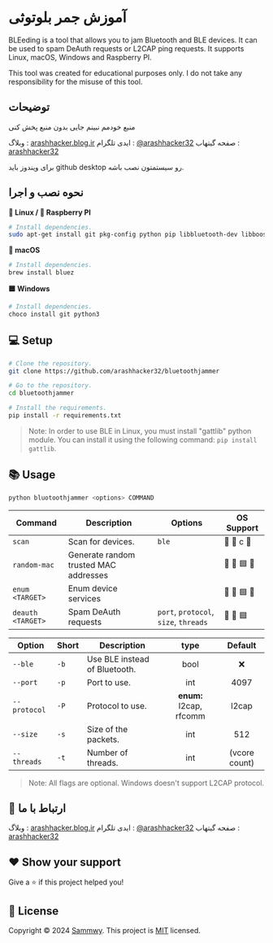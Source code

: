 # آموزش جمر بلوتوثی

BLEeding is a tool that allows you to jam Bluetooth and BLE devices. It can be used to spam DeAuth requests or L2CAP ping requests. It supports Linux, macOS, Windows and Raspberry PI.

This tool was created for educational purposes only. I do not take any responsibility for the misuse of this tool.

## توضیحات 

منبع خودمم نبینم جایی بدون منبع پخش کنی

وبلاگ : [arashhacker.blog.ir](arashhacker.blog.ir)
ایدی تلگرام : [@arashhacker32](https://t.me/arashhacker32)
صفحه گیتهاب : [arashhacker32](https://github.com/arashhacker32)

برای ویندوز باید github desktop رو سیستمتون نصب باشه.

## نحوه نصب و اجرا

**🐧 Linux / 🍇 Raspberry PI**

```bash
# Install dependencies.
sudo apt-get install git pkg-config python pip libbluetooth-dev libboost-python-dev libboost-thread-dev libglib2.0-dev
```

**🍎 macOS**

```bash
# Install dependencies.
brew install bluez
```

**🟦 Windows**

```bash
# Install dependencies.
choco install git python3
```

## 💻 Setup

```bash
# Clone the repository.
git clone https://github.com/arashhacker32/bluetoothjammer

# Go to the repository.
cd bluetoothjammer

# Install the requirements.
pip install -r requirements.txt
```

> Note: In order to use BLE in Linux, you must install "gattlib" python module. You can install it using the following command: `pip install gattlib`.

## 📚 Usage

```bash
python bluotoothjammer <options> COMMAND
```

| Command | Description | Options | OS Support |
| ------- | ----------- | ------- | ------- |
| `scan` | Scan for devices. | `ble` | 🐧 🍎 c 🍇 |
| `random-mac` | Generate random trusted MAC addresses | | 🐧 🍎 🟦 🍇 |
| `enum <TARGET>` | Enum device services | | 🐧 🍎 🟦 🍇 |
| `deauth <TARGET>` | Spam DeAuth requests | `port`, `protocol`, `size`, `threads` | 🐧 🍇 🟦 |

| Option | Short | Description | type | Default |
| ------ | ----- | ----------- | :--: | :-----: |
| `--ble` | `-b` | Use BLE instead of Bluetooth. | bool | ❌ |
| `--port` | `-p` | Port to use. | int | 4097 |
| `--protocol` | `-P` | Protocol to use. | **enum:** l2cap, rfcomm | l2cap |
| `--size` | `-s` | Size of the packets. | int | 512 |
| `--threads` | `-t` | Number of threads. |  int | (vcore count) |

> Note: All flags are optional. Windows doesn't support L2CAP protocol.

## 🤝 ارتباط با ما

وبلاگ : [arashhacker.blog.ir](arashhacker.blog.ir)
ایدی تلگرام : [@arashhacker32](https://t.me/arashhacker32)
صفحه گیتهاب : [arashhacker32](https://github.com/arashhacker32)

## ❤️ Show your support

Give a ⭐️ if this project helped you!

## 📝 License

Copyright © 2024 [Sammwy](https://github.com/sammwyy).
This project is [MIT](LICENSE) licensed.
